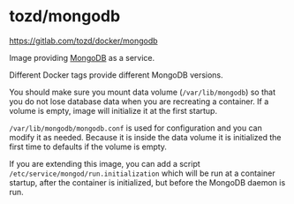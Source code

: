 # tozd/mongodb

https://gitlab.com/tozd/docker/mongodb

Image providing [MongoDB](https://www.mongodb.org/) as a service.

Different Docker tags provide different MongoDB versions.

You should make sure you mount data volume (`/var/lib/mongodb`) so that you do not
lose database data when you are recreating a container. If a volume is empty, image
will initialize it at the first startup.

`/var/lib/mongodb/mongodb.conf` is used for configuration and you can modify it as needed.
Because it is inside the data volume it is initialized the first time to defaults if the
volume is empty.

If you are extending this image, you can add a script `/etc/service/mongod/run.initialization`
which will be run at a container startup, after the container is initialized, but before the
MongoDB daemon is run.
